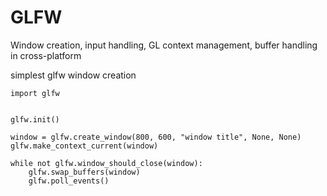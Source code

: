 GLFW
===

Window creation, input handling, GL context management, buffer handling in cross-platform

simplest glfw window creation

```
import glfw


glfw.init()

window = glfw.create_window(800, 600, "window title", None, None)
glfw.make_context_current(window)

while not glfw.window_should_close(window):
    glfw.swap_buffers(window)
    glfw.poll_events()

```
